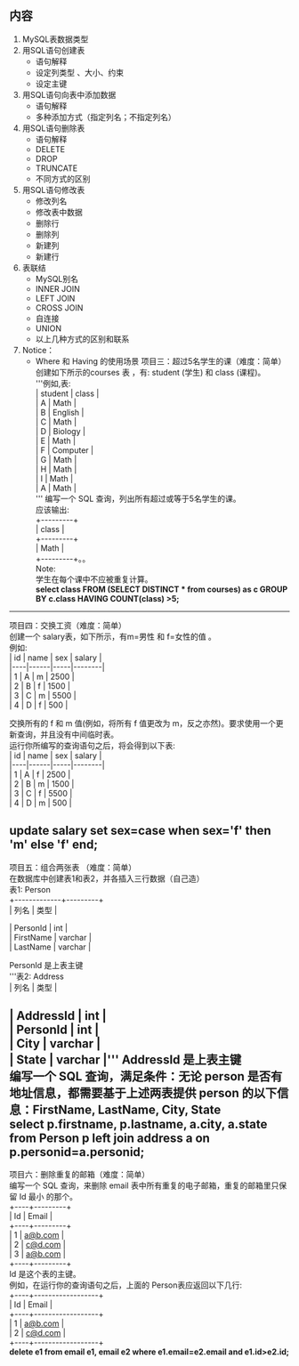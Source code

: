 ## 内容
1. MySQL表数据类型
2. 用SQL语句创建表
    - 语句解释
    - 设定列类型 、大小、约束
    - 设定主键
3. 用SQL语句向表中添加数据
    - 语句解释
    - 多种添加方式（指定列名；不指定列名）
4. 用SQL语句删除表
    - 语句解释
    - DELETE
    - DROP
    - TRUNCATE
    - 不同方式的区别
5. 用SQL语句修改表
    - 修改列名
    - 修改表中数据
    - 删除行
    - 删除列
    - 新建列
    - 新建行
6. 表联结
    - MySQL别名
    - INNER JOIN
    - LEFT JOIN
    - CROSS JOIN
    - 自连接
    - UNION
    - 以上几种方式的区别和联系
7. Notice：
    - Where 和 Having 的使用场景
项目三：超过5名学生的课（难度：简单）  
创建如下所示的courses 表 ，有: student (学生) 和 class (课程)。  
'''例如,表:  
| student | class      |  
| A       | Math       |  
| B       | English    |  
| C       | Math       |  
| D       | Biology    |  
| E       | Math       |  
| F       | Computer   |  
| G       | Math       |  
| H       | Math       |  
| I       | Math       |   
| A      | Math       |  
'''
编写一个 SQL 查询，列出所有超过或等于5名学生的课。  
应该输出:  
+---------+  
| class   |  
+---------+  
| Math    |  
+---------+。。  
Note:  
学生在每个课中不应被重复计算。  
**select class FROM (SELECT DISTINCT * from courses) as c GROUP BY c.class HAVING COUNT(class) >5;**  
---
项目四：交换工资（难度：简单）  
创建一个 salary表，如下所示，有m=男性 和 f=女性的值 。  
例如:  
| id | name | sex | salary |  
|----|------|-----|--------|  
| 1  | A    | m   | 2500   |  
| 2  | B    | f   | 1500   |  
| 3  | C    | m   | 5500   |  
| 4  | D    | f   | 500    |  

交换所有的 f 和 m 值(例如，将所有 f 值更改为 m，反之亦然)。要求使用一个更新查询，并且没有中间临时表。  
运行你所编写的查询语句之后，将会得到以下表:  
| id | name | sex | salary |  
|----|------|-----|--------|  
| 1  | A    | f  | 2500   |  
| 2  | B    | m   | 1500   |  
| 3  | C    | f   | 5500   |  
| 4  | D    | m   | 500    |  

**update salary set sex=case when sex='f' then 'm' else 'f' end;**  
---
项目五：组合两张表 （难度：简单）  
在数据库中创建表1和表2，并各插入三行数据（自己造）  
表1: Person  
+-------------+---------+  
| 列名         | 类型     |  

| PersonId    | int     |  
| FirstName   | varchar |  
| LastName    | varchar |  

PersonId 是上表主键  
'''表2: Address  
| 列名         | 类型    |  

| AddressId   | int     |  
| PersonId    | int     |  
| City        | varchar |  
| State       | varchar |'''
AddressId 是上表主键  
编写一个 SQL 查询，满足条件：无论 person 是否有地址信息，都需要基于上述两表提供 person 的以下信息：FirstName, LastName, City, State  
**select p.firstname, p.lastname, a.city, a.state from Person p left join address a on p.personid=a.personid;**
---
项目六：删除重复的邮箱（难度：简单）  
编写一个 SQL 查询，来删除 email 表中所有重复的电子邮箱，重复的邮箱里只保留 Id 最小 的那个。  
+----+---------+  
| Id | Email   |  
+----+---------+  
| 1  | a@b.com |  
| 2  | c@d.com |  
| 3  | a@b.com |  
+----+---------+  
Id 是这个表的主键。  
例如，在运行你的查询语句之后，上面的 Person表应返回以下几行:  
+----+------------------+  
| Id | Email            |  
+----+------------------+  
| 1  | a@b.com |  
| 2  | c@d.com  |  
+----+------------------+  
**delete e1 from email e1, email e2 where e1.email=e2.email and e1.id>e2.id;**

